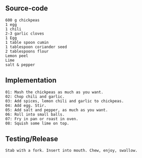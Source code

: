 Source-code
-----------
```
600 g chickpeas
1 egg
1 chili
2-3 garlic cloves
1 Egg
1 table spoon cumin
1 tablespoon coriander seed
2 tablespoons flour
Lemon peel
Lime
salt & pepper
```

Implementation
--------------
```
01: Mash the chickpeas as much as you want.
02: Chop chili and garlic.
03: Add spices, lemon chili and garlic to chickpeas.
04: Add egg. Stir.
05: Add salt and pepper, as much as you want.
06: Roll into small balls.
07: Fry in pan or roast in oven.
08: Squish some lime on top.
```

Testing/Release
---------------
```
Stab with a fork. Insert into mouth. Chew, enjoy, swallow. 
```

